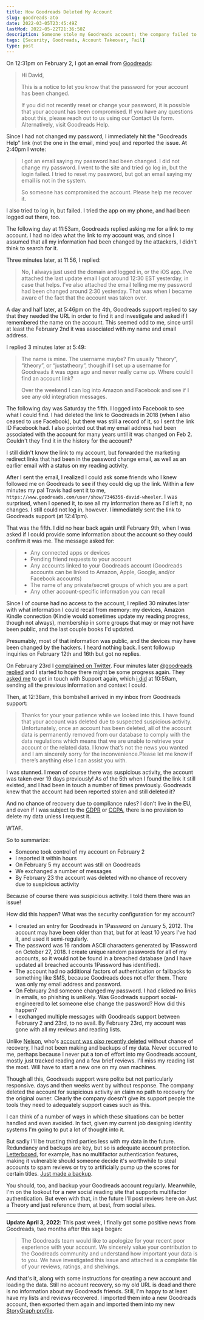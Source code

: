 ```yaml
---
title: How Goodreads Deleted My Account
slug: goodreads-ato
date: 2022-03-05T23:45:49Z
lastMod: 2022-05-22T21:36:50Z
description: Someone stole my Goodreads account; the company failed to recover it, then deleted it. It was all too preventable.
tags: [Security, Goodreads, Account Takeover, Fail]
type: post
---
```


On 12:31pm on February 2, I got an email from [Goodreads]:

> Hi David,
>
> This is a notice to let you know that the password for your account has been
> changed.
>
> If you did not recently reset or change your password, it is possible that
> your account has been compromised. If you have any questions about this,
> please reach out to us using our Contact Us form. Alternatively, visit
> Goodreads Help.

Since I had not changed my password, I immediately hit the "Goodreads Help" link
(not the one in the email, mind you) and reported the issue. At 2:40pm I wrote:

> I got an email saying my password had been changed. I did not change my
> password. I went to the site and tried go log in, but the login failed. I
> tried to reset my password, but got an email saying my email is not in the
> system. 
>
> So someone has compromised the account. Please help me recover it. 

I also tried to log in, but failed. I tried the app on my phone, and had been
logged out there, too.

The following day at 11:53am, Goodreads replied asking me for a link to my
account. I had no idea what the link to my account was, and since I assumed that
all my information had been changed by the attackers, I didn't think to search
for it.

Three minutes later, at 11:56, I replied:

> No, I always just used the domain and logged in, or the iOS app. I’ve attached
> the last update email I got around 12:30 EST yesterday, in case that helps.
> I’ve also attached the email telling me my password had been changed around
> 2:30 yesterday. That was when I became aware of the fact that the account was
> taken over.

A day and half later, at 5:46pm on the 4th, Goodreads support replied to say
that they needed the URL in order to find it and investigate and asked if I
remembered the name on the account. This seemed odd to me, since until at least
the February 2nd it was associated with my name and email address.

I replied 3 minutes later at 5:49:

> The name is mine. The username maybe? I’m usually “theory”, “itheory”, or
> “justatheory”, though if I set up a username for Goodreads it was *ages* ago
> and never really came up. Where could I find an account link?
>
> Over the weekend I can log into Amazon and Facebook and see if I see any old
> integration messages.

The following day was Saturday the fifth. I logged into Facebook to see what I
could find. I had deleted the link to Goodreads in 2018 (when I also ceased to
use Facebook), but there was still a record of it, so I sent the link ID
Facebook had. I also pointed out that my email address had been associated with
the account for many years until it was changed on Feb 2. Couldn't they find it
in the history for the account?

I still didn't know the link to my account, but forwarded the marketing redirect
links that had been in the password change email, as well as an earlier email
with a status on my reading activity.

After I sent the email, I realized I could ask some friends who I knew followed
me on Goodreads to see if they could dig up the link. Within a few minutes my
pal Travis had sent it to me,
`https://www.goodreads.com/user/show/7346356-david-wheeler`. I was surprised,
when I opened it, to see all my information there as I'd left it, no changes. I
still could not log in, however. I immediately sent the link to Goodreads
support (at 12:41pm).

That was the fifth. I did no hear back again until February 9th, when I was
asked if I could provide some information about the account so they could
confirm it was me. The message asked for:

> *   Any connected apps or devices
> *   Pending friend requests to your account
> *   Any accounts linked to your Goodreads account (Goodreads accounts can be
>     linked to Amazon, Apple, Google, and/or Facebook accounts)
> *   The name of any private/secret groups of which you are a part
> *   Any other account-specific information you can recall

Since I of course had no access to the account, I replied 30 minutes later with
what information I could recall from memory: my devices, Amazon Kindle
connection (Kindle would sometimes update my reading progress, though not
always), membership in some groups that may or may not have been public, and the
last couple books I'd updated.

Presumably, most of that information was public, and the devices may have been
changed by the hackers. I heard nothing back. I sent followup inquiries on
February 12th and 16th but got no replies.

On February 23rd I [complained on Twitter]. Four minutes later [@goodreads
replied] and I started to hope there might be some progress again. They [asked
me] to get in touch with Support again, which [i did] at 10:59am, sending all
the previous information and context I could.

Then, at 12:38am, this bombshell arrived in my inbox from Goodreads support:

> Thanks for your your patience while we looked into this. I have found that
> your account was deleted due to suspected suspicious activity. Unfortunately,
> once an account has been deleted, all of the account data is permanently
> removed from our database to comply with the data regulations which means that
> we are unable to retrieve your account or the related data. I know that’s not
> the news you wanted and I am sincerely sorry for the inconvenience.Please let
> me know if there’s anything else I ​can assist you with.

I was stunned. I mean of course there was suspicious activity, the account was
taken over 19 days previously! As of the 5th when I found the link it still
existed, and I had been in touch a number of times previously. Goodreads knew
that the account had been reported stolen and still deleted it?

And no chance of recovery due to compliance rules? I don't live in the EU, and
even if I was subject to the [GDPR] or [CCPA], there is no provision to delete
my data unless I request it.

WTAF.

So to summarize:

*   Someone took control of my account on February 2
*   I reported it within hours
*   On February 5 my account was still on Goodreads
*   We exchanged a number of messages
*   By February 23 the account was deleted with no chance of recovery due to
    suspicious activity

Because of course there was suspicious activity. I told them there was an issue!

How did this happen? What was the security configuration for my account?

*   I created an entry for Goodreads in 1Password on January 5, 2012. The
    account may have been older than that, but for at least 10 years I've had
    it, and used it semi-regularly.
*   The password was 16 random ASCII characters generated by 1Password on
    October 27, 2018. I create unique random passwords for all of my accounts,
    so it would not be found in a breached database (and I have updated all
    breached accounts 1Password has identified).
*   The account had no additional factors of authentication or fallbacks to
    something like SMS, because Goodreads does not offer them. There was only
    my email address and password.
*   On February 2nd someone changed my password.  I had clicked no links in
    emails, so phishing is unlikely. Was Goodreads support social-engineered to
    let someone else change the password? How did this happen?
*   I exchanged multiple messages with Goodreads support between February 2 and
    23rd, to no avail. By February 23rd, my account was gone with all my reviews
    and reading lists.

Unlike [Nelson], who's [account was _also_ recently deleted] without chance of
recovery, I had not been making and backups of my data. Never occurred to me,
perhaps because I never put a ton of effort into my Goodreads account, mostly
just tracked reading and a few brief reviews. I'll miss my reading list the
most. Will have to start a new one on my own machines.

Though all this, Goodreads support were polite but not particularly responsive.
days and then weeks went by without response. The company deleted the account
for suspicious activity an claim no path to recovery for the original owner.
Clearly the company doesn't give its support people the tools they need to
adequately support cases such as this.

I can think of a number of ways in which these situations can be better handled
and even avoided. In fact, given my current job designing identity systems I'm
going to put a lot of thought into it.

But sadly I'll be trusting third parties less with my data in the future.
Redundancy and backups are key, but so is adequate account protection.
[Letterboxed], for example, has no multifactor authentication features, making
it vulnerable should someone decide it's worthwhile to steal accounts to spam
reviews or try to artificially pump up the scores for certain titles. [Just made
a backup].

You should, too, and backup your Goodreads account regularly. Meanwhile, I'm on
the lookout for a new social reading site that supports multifactor
authentication. But even with that, in the future I'll post reviews here on Just
a Theory and just reference them, at best, from social sites.

<hr id="update" />

**Update April 3, 2022**: This past week, I finally got some positive news from
Goodreads, two months after this saga began:

> The Goodreads team would like to apologize for your recent poor experience
> with your account. We sincerely value your contribution to the Goodreads
> community and understand how important your data is to you. We have
> investigated this issue and attached is a complete file of your reviews,
> ratings, and shelvings. 

And that's it, along with some instructions for creating a new account and
loading the data. Still no account recovery, so my old URL is dead and there is
no information about my Goodreads friends. Still, I'm happy to at least have my
lists and reviews recovered. I imported them into a new Goodreads account, then
exported them again and imported them into my new [StoryGraph profile].

  [Goodreads]: https://www.goodreads.com
  [complained on Twitter]: https://twitter.com/theory/status/1496483369781243910
  [@goodreads replied]: https://twitter.com/goodreads/status/1496484238908178442
  [asked me]: https://twitter.com/goodreads/status/1496513088224468992
  [i did]: https://twitter.com/theory/status/1496515177809944581
  [GDPR]: https://gdpr-info.eu
  [CCPA]: https://www.oag.ca.gov/privacy/ccpa
  [Nelson]: https://www.somebits.com/weblog/ "Some Bits: Nelson’s weblog"
  [account was _also_ recently deleted]:
    https://www.somebits.com/weblog/tech/bad/goodreads-lost-all-my-data.html
    "Some Bits: “Goodreads lost all of my reviews”"
  [Letterboxed]: https://letterboxd.com "Letterboxd • Social film discovery."
  [Just made a backup]: https://letterboxd.com/settings/data/
  [StoryGraph profile]: https://app.thestorygraph.com/profile/itheory